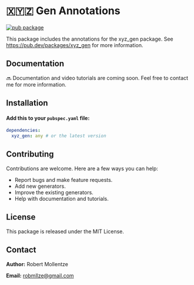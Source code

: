# 🇽🇾🇿 Gen Annotations

[![pub package](https://img.shields.io/pub/v/xyz_gen_annotations.svg)](https://pub.dev/packages/xyz_gen_annotations)

This package includes the annotations for the xyz_gen package. See https://pub.dev/packages/xyz_gen for more information.

## Documentation

🔜 Documentation and video tutorials are coming soon. Feel free to contact me for more information.

## Installation

#### Add this to your `pubspec.yaml` file:

```yaml
dependencies:
  xyz_gen: any # or the latest version
```
## Contributing

Contributions are welcome. Here are a few ways you can help:

- Report bugs and make feature requests.
- Add new generators.
- Improve the existing generators.
- Help with documentation and tutorials.

## License

This package is released under the MIT License.

## Contact

**Author:** Robert Mollentze

**Email:** robmllze@gmail.com